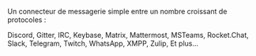 Un connecteur de messagerie simple entre un nombre croissant de protocoles :

Discord, Gitter, IRC, Keybase, Matrix, Mattermost, MSTeams, Rocket.Chat, Slack, Telegram, Twitch, WhatsApp, XMPP, Zulip, Et plus... 
